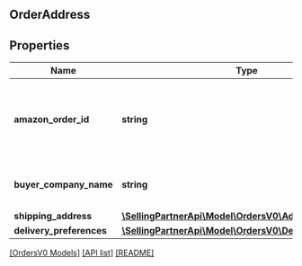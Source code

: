 ## OrderAddress

## Properties

Name | Type | Description | Notes
------------ | ------------- | ------------- | -------------
**amazon_order_id** | **string** | An Amazon-defined order identifier, in 3-7-7 format. |
**buyer_company_name** | **string** | Company name of the destination address. | [optional]
**shipping_address** | [**\SellingPartnerApi\Model\OrdersV0\Address**](Address.md) |  | [optional]
**delivery_preferences** | [**\SellingPartnerApi\Model\OrdersV0\DeliveryPreferences**](DeliveryPreferences.md) |  | [optional]

[[OrdersV0 Models]](../) [[API list]](../../Api) [[README]](../../../README.md)
